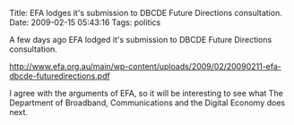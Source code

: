 Title: EFA lodges it's submission to DBCDE Future Directions consultation.
Date: 2009-02-15 05:43:16
Tags: politics

A few days ago EFA lodged it's submission to DBCDE Future Directions consultation.

<a href="http://www.efa.org.au/main/wp-content/uploads/2009/02/20090211-efa-dbcde-futuredirections.pdf">http://www.efa.org.au/main/wp-content/uploads/2009/02/20090211-efa-dbcde-futuredirections.pdf</a>

I agree with the arguments of EFA, so it will be interesting to see what The Department of Broadband, Communications and the Digital Economy does next.